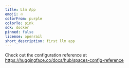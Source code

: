 ```yaml
---
title: Llm App
emoji: 🔥
colorFrom: purple
colorTo: pink
sdk: docker
pinned: false
license: openrail
short_description: first llm app
---
```


Check out the configuration reference at https://huggingface.co/docs/hub/spaces-config-reference
